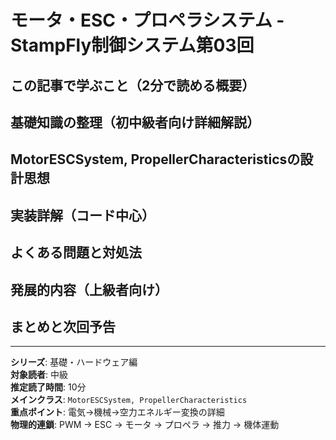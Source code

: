 # モータ・ESC・プロペラシステム - StampFly制御システム第03回

## この記事で学ぶこと（2分で読める概要）

## 基礎知識の整理（初中級者向け詳細解説）

## MotorESCSystem, PropellerCharacteristicsの設計思想

## 実装詳解（コード中心）

## よくある問題と対処法

## 発展的内容（上級者向け）

## まとめと次回予告

---

**シリーズ**: 基礎・ハードウェア編  
**対象読者**: 中級  
**推定読了時間**: 10分  
**メインクラス**: `MotorESCSystem, PropellerCharacteristics`  
**重点ポイント**: 電気→機械→空力エネルギー変換の詳細  
**物理的連鎖**: PWM → ESC → モータ → プロペラ → 推力 → 機体運動
